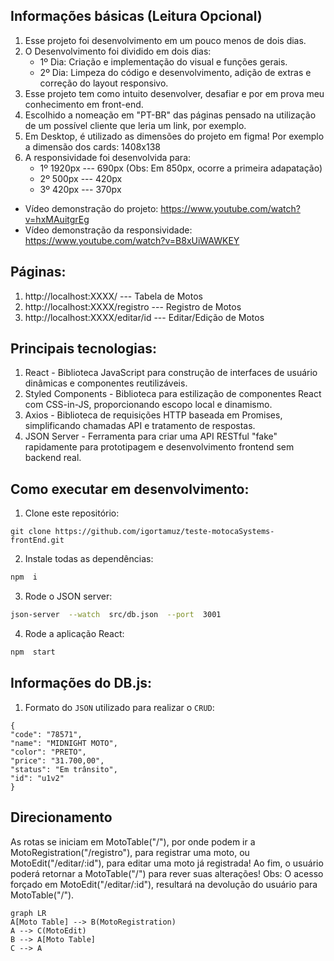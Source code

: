## Informações básicas (Leitura Opcional)

1. Esse projeto foi desenvolvimento em um pouco menos de dois dias.
2. O Desenvolvimento foi dividido em dois dias: 
   - 1º Dia: Criação e implementação do visual e funções gerais.
   - 2º Dia: Limpeza do código e desenvolvimento, adição de extras e correção do layout responsivo.
3. Esse projeto tem como intuito desenvolver, desafiar e por em prova meu conhecimento em front-end.
4. Escolhido a nomeação em "PT-BR" das páginas pensado na utilização de um possível cliente que leria um link, por exemplo.
5. Em Desktop, é utilizado as dimensões do projeto em figma! Por exemplo a dimensão dos cards: 1408x138 
6. A responsividade foi desenvolvida para: 
   - 1º 1920px --- 690px (Obs: Em 850px, ocorre a primeira adapatação)
   - 2º 500px --- 420px
   - 3º 420px --- 370px

- Vídeo demonstração do projeto: https://www.youtube.com/watch?v=hxMAuitgrEg
- Vídeo demonstração da responsividade: https://www.youtube.com/watch?v=B8xUiWAWKEY

## Páginas:  

1. http://localhost:XXXX/ --- Tabela de Motos
2. http://localhost:XXXX/registro --- Registro de Motos
3. http://localhost:XXXX/editar/id --- Editar/Edição de Motos

## Principais tecnologias:

1. React - Biblioteca JavaScript para construção de interfaces de usuário dinâmicas e componentes reutilizáveis.
2. Styled Components - Biblioteca para estilização de componentes React com CSS-in-JS, proporcionando escopo local e dinamismo.
3. Axios - Biblioteca de requisições HTTP baseada em Promises, simplificando chamadas API e tratamento de respostas.
4. JSON Server - Ferramenta para criar uma API RESTful "fake" rapidamente para prototipagem e desenvolvimento frontend sem backend real.

## Como executar em desenvolvimento:

1. Clone este repositório:

```
git clone https://github.com/igortamuz/teste-motocaSystems-frontEnd.git
```

2. Instale todas as dependências:

```bash
npm  i
```

3. Rode o JSON server:
```bash
json-server  --watch  src/db.json  --port  3001
```

4. Rode a aplicação React:

```bash
npm  start
```

##  Informações do DB.js:

1. Formato do `JSON` utilizado para realizar o `CRUD`:

```
{
"code": "78571",
"name": "MIDNIGHT MOTO",
"color": "PRETO",
"price": "31.700,00",
"status": "Em trânsito",
"id": "u1v2"
}
```

## Direcionamento

As rotas se iniciam em MotoTable("/"), por onde podem ir a MotoRegistration("/registro"), para registrar uma moto, ou MotoEdit("/editar/:id"), para editar uma moto já registrada! Ao fim, o usuário poderá retornar a MotoTable("/") para rever suas alterações!
Obs: O acesso forçado em MotoEdit("/editar/:id"), resultará na devolução do usuário para MotoTable("/").

```mermaid
graph LR
A[Moto Table] --> B(MotoRegistration)
A --> C(MotoEdit)
B --> A[Moto Table]
C --> A
```
